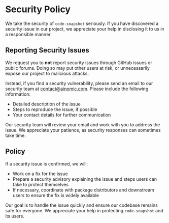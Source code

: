 # Security Policy

We take the security of `code-snapshot` seriously. If you have discovered a security issue in our project, we appreciate your help in disclosing it to us in a responsible manner.

## Reporting Security Issues

We request you to **not** report security issues through GitHub issues or public forums. Doing so may put other users at risk, or unnecessarily expose our project to malicious attacks.

Instead, if you find a security vulnerability, please send an email to our security team at contact@ainomic.com. Please include the following information:

- Detailed description of the issue
- Steps to reproduce the issue, if possible
- Your contact details for further communication

Our security team will review your email and work with you to address the issue. We appreciate your patience, as security responses can sometimes take time.

## Policy

If a security issue is confirmed, we will:

- Work on a fix for the issue
- Prepare a security advisory explaining the issue and steps users can take to protect themselves
- If necessary, coordinate with package distributors and downstream users to ensure the fix is widely available

Our goal is to handle the issue quickly and ensure our codebase remains safe for everyone. We appreciate your help in protecting `code-snapshot` and its users.
